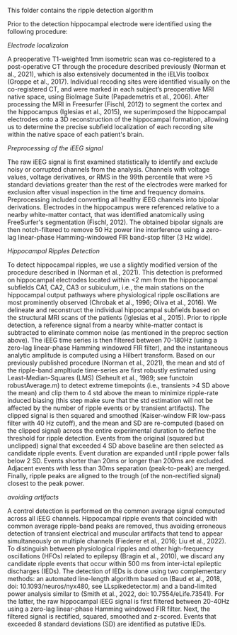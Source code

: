 This folder contains the ripple detection algorithm

Prior to the detection hippocampal electrode were identified using the following procedure:

*Electrode localizaion*

A preoperative T1-weighted 1mm isometric scan was co-registered to a post-operative CT through the procedure described previously (Norman et al., 2021), which is also extensively documented in the iELVis toolbox (Groppe et al., 2017). Individual recoding sites were identified visually on the co-registered CT, and were marked in each subject’s preoperative MRI native space, using BioImage Suite (Papademetris et al., 2006). After processing the MRI in Freesurfer (Fischl, 2012) to segment the cortex and the hippocampus (Iglesias et al., 2015), we superimposed the hippocampal electrodes onto a 3D reconstruction of the hippocampal formation, allowing us to determine the precise subfield localization of each recording site within the native space of each patient's brain.

*Preprocessing of the iEEG signal* 

The raw iEEG signal is first examined statistically to identify and exclude noisy or corrupted channels from the analysis. Channels with voltage values, voltage derivatives, or RMS in the 99th percentile that were >5 standard deviations greater than the rest of the electrodes were marked for exclusion after visual inspection in the time and frequency domains. Preprocessing included converting all healthy iEEG channels into bipolar derivations. Electrodes in the hippocampus were referenced relative to a nearby white-matter contact, that was identified anatomically using FreeSurfer's segmentation (Fischl, 2012). The obtained bipolar signals are then notch-filtered to remove 50 Hz power line interference using a zero-lag linear-phase Hamming-windowed FIR band-stop filter (3 Hz wide).

*Hippocampal Ripples Detection* 

To detect hippocampal ripples, we use a slightly modified version of the procedure described in (Norman et al., 2021). 
This detection is preformed on hippocampal electrodes located within <2 mm from the hippocampal subfields CA1, CA2, CA3 or subiculum, i.e., the main stations on the hippocampal output pathways where physiological ripple oscillations are most prominently observed (Chrobak et al., 1996; Oliva et al., 2016). We delineate and reconstruct the individual hippocampal subfields based on the structural MRI scans of the patients (Iglesias et al., 2015). Prior to ripple detection, a reference signal from a nearby white-matter contact is subtracted to eliminate common noise (as mentioned in the preproc section above). The iEEG time series is then filtered between 70-180Hz (using a zero-lag linear-phase Hamming windowed FIR filter), and the instantaneous analytic amplitude is computed using a Hilbert transform.  Based on our previously published procedure (Norman et al., 2021), the mean and std of the ripple-band ampltiude time-series are first robustly estimated using Least-Median-Squares (LMS) (Seheult et al., 1989; see functoin robustAverage.m) to detect extreme timepoints (i.e., transients >4 SD above the mean) and clip them to 4 std above the mean to minimize ripple-rate induced biasing (this step make sure that the std estimation will not be affected by the number of ripple events or by transient artifacts). The clipped signal is then squared and smoothed (Kaiser-window FIR low-pass filter with 40 Hz cutoff), and the mean and SD are re-computed (based on the clipped signal) across the entire experimental duration to define the threshold for ripple detection. Events from the original (squared but unclipped) signal that exceeded 4 SD above baseline are then selected as candidate ripple events. Event duration are expanded until ripple power falls below 2 SD. Events shorter than 20ms or longer than 200ms are excluded. Adjacent events with less than 30ms separation (peak-to-peak) are merged. Finally, ripple peaks are aligned to the trough (of the non-rectified signal) closest to the peak power.

*avoiding artifacts*

A control detection is performed on the common average signal computed across all iEEG channels. Hippocampal ripple events that coincided with common average ripple-band peaks are removed, thus avoiding erroneous detection of transient electrical and muscular artifacts that tend to appear simultaneously on multiple channels (Fiederer et al., 2016; Liu et al., 2022). 
To distinguish between physiological ripples and other high-frequency oscillations (HFOs) related to epilepsy (Bragin et al., 2010), we discard any candidate ripple events that occur within 500 ms from inter-ictal epileptic discharges (IEDs). The detection of IEDs is done using two complementary methods: an automated line-length algorithm based on (Baud et al., 2018, doi: 10.1093/neuros/nyx480, see LLspikedetector.m) and a band-limited power analysis similar to (Smith et al., 2022, doi: 10.7554/eLife.73541). For the latter, the raw hippocampal iEEG signal is first filtered between 20-40Hz using a zero-lag linear-phase Hamming windowed FIR filter. Next, the filtered signal is rectified, squared, smoothed and z-scored. Events that exceeded 8 standard deviations (SD) are identified as putative IEDs. 
